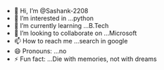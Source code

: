 - 👋 Hi, I’m @Sashank-2208
- 👀 I’m interested in ...python
- 🌱 I’m currently learning ...B.Tech
- 💞️ I’m looking to collaborate on ...Microsoft
- 📫 How to reach me ...search in google
- 😄 Pronouns: ...no
- ⚡ Fun fact: ...Die with memories, not with dreams

<!---
Sashank-2208/Sashank-2208 is a ✨ special ✨ repository because its `README.md` (this file) appears on your GitHub profile.
You can click the Preview link to take a look at your changes.
--->
